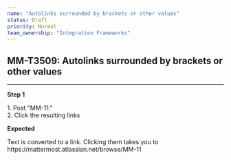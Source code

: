 ```yaml
---
name: "Autolinks surrounded by brackets or other values"
status: Draft
priority: Normal
team_ownership: "Integration Frameworks"
---
```


## MM-T3509: Autolinks surrounded by brackets or other values

---

**Step 1**

1\. Post "MM-11."\
2\. Click the resulting links

**Expected**

Text is converted to a link. Clicking them takes you to https\://mattermost.atlassian.net/browse/MM-11
